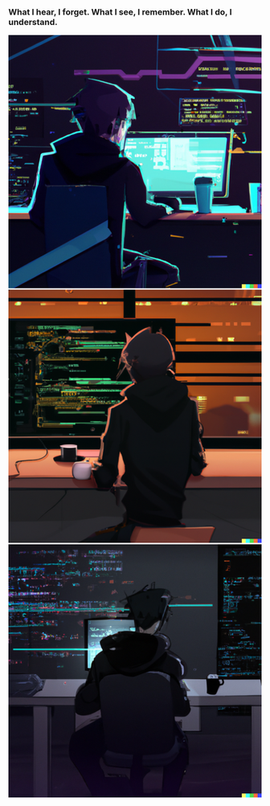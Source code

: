### What I hear, I forget. What I see, I remember. What I do, I understand.

![Profile1](./assets/Profile1.png "Profile1")
![Profile2](./assets/Profile2.png "Profile2") ![Profile3](./assets/Profile3.png "Profile3")

<!--
**TheWisker/TheWisker** is a ✨ _special_ ✨ repository because its `README.md` (this file) appears on your GitHub profile.

Here are some ideas to get you started:

- 🔭 I’m currently working on ...
- 🌱 I’m currently learning ...
- 👯 I’m looking to collaborate on ...
- 🤔 I’m looking for help with ...
- 💬 Ask me about ...
- 📫 How to reach me: ...
- ⚡ Fun fact: ...
-->
